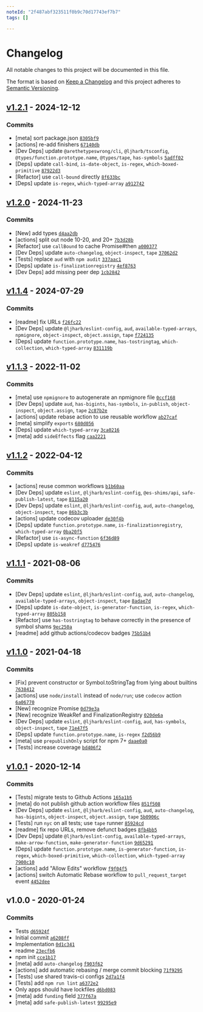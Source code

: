 ```yaml
---
noteId: "2f487abf323511f0b9c70d17743ef7b7"
tags: []

---
```


# Changelog

All notable changes to this project will be documented in this file.

The format is based on [Keep a Changelog](https://keepachangelog.com/en/1.0.0/)
and this project adheres to [Semantic Versioning](https://semver.org/spec/v2.0.0.html).

## [v1.2.1](https://github.com/inspect-js/which-builtin-type/compare/v1.2.0...v1.2.1) - 2024-12-12

### Commits

- [meta] sort package.json [`8305bf9`](https://github.com/inspect-js/which-builtin-type/commit/8305bf9a47674564c84dde5856829444ac59e379)
- [actions] re-add finishers [`67140db`](https://github.com/inspect-js/which-builtin-type/commit/67140dba99e8f204c6f1abce315711fae4239032)
- [Dev Deps] update `@arethetypeswrong/cli`, `@ljharb/tsconfig`, `@types/function.prototype.name`, `@types/tape`, `has-symbols` [`5adff02`](https://github.com/inspect-js/which-builtin-type/commit/5adff02870f00eafe144250b0ea2181f59b0d337)
- [Deps] update `call-bind`, `is-date-object`, `is-regex`, `which-boxed-primitive` [`87922d3`](https://github.com/inspect-js/which-builtin-type/commit/87922d3a0a21ee2b0991d9f3832123f5ff149eed)
- [Refactor] use `call-bound` directly [`8f633bc`](https://github.com/inspect-js/which-builtin-type/commit/8f633bc7587f481877f3965fdf0c74885753d824)
- [Deps] update `is-regex`, `which-typed-array` [`a912742`](https://github.com/inspect-js/which-builtin-type/commit/a9127421b702943a57927bf3e4d867cdc5862419)

## [v1.2.0](https://github.com/inspect-js/which-builtin-type/compare/v1.1.4...v1.2.0) - 2024-11-23

### Commits

- [New] add types [`d4aa2db`](https://github.com/inspect-js/which-builtin-type/commit/d4aa2db289a8d97c6917c0edb1edcb32001488a8)
- [actions] split out node 10-20, and 20+ [`7b3d28b`](https://github.com/inspect-js/which-builtin-type/commit/7b3d28bcb1258cdfd5a7df5606622351596fb442)
- [Refactor] use `callBound` to cache Promise#then [`a000377`](https://github.com/inspect-js/which-builtin-type/commit/a0003772dabdd5fd4b84c2ed8e139df008a437e8)
- [Dev Deps] update `auto-changelog`, `object-inspect`, `tape` [`37062d2`](https://github.com/inspect-js/which-builtin-type/commit/37062d280a8c36c1bd96b6cfbe053f10cf8d71b6)
- [Tests] replace `aud` with `npm audit` [`337aac1`](https://github.com/inspect-js/which-builtin-type/commit/337aac1d88fc63d935bd15a97926e9b0b462a735)
- [Deps] update `is-finalizationregistry` [`4ef8763`](https://github.com/inspect-js/which-builtin-type/commit/4ef8763a19709df7ad50d790bd2b724f531a65d9)
- [Dev Deps] add missing peer dep [`1cb2842`](https://github.com/inspect-js/which-builtin-type/commit/1cb28421438eb4ee8f0f284b535f1cfc6b9c9757)

## [v1.1.4](https://github.com/inspect-js/which-builtin-type/compare/v1.1.3...v1.1.4) - 2024-07-29

### Commits

- [readme] fix URLs [`f26fc22`](https://github.com/inspect-js/which-builtin-type/commit/f26fc2243220277874e36ace85f48f87ec8ab502)
- [Dev Deps] update `@ljharb/eslint-config`, `aud`, `available-typed-arrays`, `npmignore`, `object-inspect`, `object.assign`, `tape` [`f724135`](https://github.com/inspect-js/which-builtin-type/commit/f724135d44efd74ee067102c8c499566d73b849c)
- [Deps] update `function.prototype.name`, `has-tostringtag`, `which-collection`, `which-typed-array` [`831119b`](https://github.com/inspect-js/which-builtin-type/commit/831119b76ce79004c368deab141e8a9bd680950c)

## [v1.1.3](https://github.com/inspect-js/which-builtin-type/compare/v1.1.2...v1.1.3) - 2022-11-02

### Commits

- [meta] use `npmignore` to autogenerate an npmignore file [`0ccf168`](https://github.com/inspect-js/which-builtin-type/commit/0ccf168604ddaab1d40de8fde5140f5dca942c5b)
- [Dev Deps] update `aud`, `has-bigints`, `has-symbols`, `in-publish`, `object-inspect`, `object.assign`, `tape` [`2c87b2e`](https://github.com/inspect-js/which-builtin-type/commit/2c87b2ed58c397a26953dbe2cb2aae452e32ee21)
- [actions] update rebase action to use reusable workflow [`ab27caf`](https://github.com/inspect-js/which-builtin-type/commit/ab27caf0d6cd1fccc5738fda4cebee7bf47eca14)
- [meta] simplify `exports` [`680d056`](https://github.com/inspect-js/which-builtin-type/commit/680d05674f979c1a02ae7c6b9f885114e962324e)
- [Deps] update `which-typed-array` [`3ca0216`](https://github.com/inspect-js/which-builtin-type/commit/3ca02166585c6e7350fe0bc7518fccce269fc5ac)
- [meta] add `sideEffects` flag [`caa2221`](https://github.com/inspect-js/which-builtin-type/commit/caa22214c751674f1959944a0ece81b032141e3b)

## [v1.1.2](https://github.com/inspect-js/which-builtin-type/compare/v1.1.1...v1.1.2) - 2022-04-12

### Commits

- [actions] reuse common workflows [`b1b60aa`](https://github.com/inspect-js/which-builtin-type/commit/b1b60aa01b20f613a97b456c3062412f0aba67dd)
- [Dev Deps] update `eslint`, `@ljharb/eslint-config`, `@es-shims/api`, `safe-publish-latest`, `tape` [`8115a20`](https://github.com/inspect-js/which-builtin-type/commit/8115a20941ca702c1a927a0aea08ffa0b37821c0)
- [Dev Deps] update `eslint`, `@ljharb/eslint-config`, `aud`, `auto-changelog`, `object-inspect`, `tape` [`86b3c3b`](https://github.com/inspect-js/which-builtin-type/commit/86b3c3ba155a2a292a69d507be85ede12896163d)
- [actions] update codecov uploader [`de30f4b`](https://github.com/inspect-js/which-builtin-type/commit/de30f4bdd613b36a11270085974013c1e0025b74)
- [Deps] update `function.prototype.name`, `is-finalizationregistry`, `which-typed-array` [`0ba20f5`](https://github.com/inspect-js/which-builtin-type/commit/0ba20f53824455b2fcdd90027a64bc34f09bec6b)
- [Refactor] use `is-async-function` [`6f36d89`](https://github.com/inspect-js/which-builtin-type/commit/6f36d8942a158cc41f486ba9e29d08f75a6d1406)
- [Deps] update `is-weakref` [`d775476`](https://github.com/inspect-js/which-builtin-type/commit/d775476f5f0dccab56b13c839ce6ada377b67ca0)

## [v1.1.1](https://github.com/inspect-js/which-builtin-type/compare/v1.1.0...v1.1.1) - 2021-08-06

### Commits

- [Dev Deps] update `eslint`, `@ljharb/eslint-config`, `aud`, `auto-changelog`, `available-typed-arrays`, `object-inspect`, `tape` [`8adae7d`](https://github.com/inspect-js/which-builtin-type/commit/8adae7d7ba4a49309f87e990d9787589f8c978a1)
- [Deps] update `is-date-object`, `is-generator-function`, `is-regex`, `which-typed-array` [`805b158`](https://github.com/inspect-js/which-builtin-type/commit/805b158f86d258983868b45ceb4a3a9417fed08e)
- [Refactor] use `has-tostringtag` to behave correctly in the presence of symbol shams [`9ec250a`](https://github.com/inspect-js/which-builtin-type/commit/9ec250a652c6607053d63c3e662547cf36c8cb9b)
- [readme] add github actions/codecov badges [`75b51b4`](https://github.com/inspect-js/which-builtin-type/commit/75b51b4c96280a05014c97efba6b8291b18af5cb)

## [v1.1.0](https://github.com/inspect-js/which-builtin-type/compare/v1.0.1...v1.1.0) - 2021-04-18

### Commits

- [Fix] prevent constructor or Symbol.toStringTag from lying about builtins [`7638412`](https://github.com/inspect-js/which-builtin-type/commit/7638412d9b6cca9af3999b4bf45d3a630f84409e)
- [actions] use `node/install` instead of `node/run`; use `codecov` action [`6a06770`](https://github.com/inspect-js/which-builtin-type/commit/6a06770548aec6948ab0aaa28babc0423f0fe745)
- [New] recognize Promise [`0d79e3a`](https://github.com/inspect-js/which-builtin-type/commit/0d79e3a0916438e1c808f83d8928af29914de08a)
- [New] recognize WeakRef and FinalizationRegistry [`020de6a`](https://github.com/inspect-js/which-builtin-type/commit/020de6a84242e12a5cd956b74f4457a8d3cba6fb)
- [Dev Deps] update `eslint`, `@ljharb/eslint-config`, `aud`, `has-symbols`, `object-inspect`, `tape` [`71e47f5`](https://github.com/inspect-js/which-builtin-type/commit/71e47f50c534e2e37ba654bdc2851f9fb8b9f435)
- [Deps] update `function.prototype.name`, `is-regex` [`f2d56b9`](https://github.com/inspect-js/which-builtin-type/commit/f2d56b9ba12962f6432d869e14a73c43b0bfaeb0)
- [meta] use `prepublishOnly` script for npm 7+ [`daae0a0`](https://github.com/inspect-js/which-builtin-type/commit/daae0a018594cef507a0d5bc3304ec950db15925)
- [Tests] increase coverage [`bd406f2`](https://github.com/inspect-js/which-builtin-type/commit/bd406f212ac79af48c0ca11fb36c770fe106bf5f)

## [v1.0.1](https://github.com/inspect-js/which-builtin-type/compare/v1.0.0...v1.0.1) - 2020-12-14

### Commits

- [Tests] migrate tests to Github Actions [`165a1b5`](https://github.com/inspect-js/which-builtin-type/commit/165a1b5924c242db86749e9691bb310fce3e2b05)
- [meta] do not publish github action workflow files [`851f508`](https://github.com/inspect-js/which-builtin-type/commit/851f508ad644248621ca2d465ba440913e865d4e)
- [Dev Deps] update `eslint`, `@ljharb/eslint-config`, `aud`, `auto-changelog`, `has-bigints`, `object-inspect`, `object.assign`, `tape` [`5b0906c`](https://github.com/inspect-js/which-builtin-type/commit/5b0906cf115aa7b77073262a3fb34134c214c444)
- [Tests] run `nyc` on all tests; use `tape` runner [`85924cd`](https://github.com/inspect-js/which-builtin-type/commit/85924cd70d665f79fd8f1a439706412d7e8e6455)
- [readme] fix repo URLs, remove defunct badges [`8fb4bb5`](https://github.com/inspect-js/which-builtin-type/commit/8fb4bb51219e956916583ba9a34a9a2d0228716e)
- [Dev Deps] update `@ljharb/eslint-config`, `available-typed-arrays`, `make-arrow-function`, `make-generator-function` [`9d65291`](https://github.com/inspect-js/which-builtin-type/commit/9d652910fc84589669f9bfe7accc0272df911a0f)
- [Deps] update `function.prototype.name`, `is-generator-function`, `is-regex`, `which-boxed-primitive`, `which-collection`, `which-typed-array` [`7900c10`](https://github.com/inspect-js/which-builtin-type/commit/7900c10e8113fb9b087103f313bda71f4204a935)
- [actions] add "Allow Edits" workflow [`f9f04f5`](https://github.com/inspect-js/which-builtin-type/commit/f9f04f5999f564b921b9678792a3db8ad4268709)
- [actions] switch Automatic Rebase workflow to `pull_request_target` event [`4452dee`](https://github.com/inspect-js/which-builtin-type/commit/4452dee4fe2bc3cdb29470f25a184031b1c267ee)

## v1.0.0 - 2020-01-24

### Commits

- Tests [`d65924f`](https://github.com/inspect-js/which-builtin-type/commit/d65924fea79cd13609d3155b018f9db12f995b71)
- Initial commit [`a6208ff`](https://github.com/inspect-js/which-builtin-type/commit/a6208ff57dfbf9b6368adc5a22ca5d2db2c123e5)
- Implementation [`0d1c341`](https://github.com/inspect-js/which-builtin-type/commit/0d1c341b71de6b475db6f8cb430cace4be54c93b)
- readme [`23ecfb6`](https://github.com/inspect-js/which-builtin-type/commit/23ecfb6b5c5e30cbae73148f3d01adbb6229d064)
- npm init [`cce1b17`](https://github.com/inspect-js/which-builtin-type/commit/cce1b17caa4d56bae6980d898e8ad223da073fcc)
- [meta] add `auto-changelog` [`f903f62`](https://github.com/inspect-js/which-builtin-type/commit/f903f629cf70d725a2d0c1fd0e76112c39b88b70)
- [actions] add automatic rebasing / merge commit blocking [`71f9295`](https://github.com/inspect-js/which-builtin-type/commit/71f92950bdbcd1eb79d8ce8c3b7584bd4db45733)
- [Tests] use shared travis-ci configs [`2d7a1f4`](https://github.com/inspect-js/which-builtin-type/commit/2d7a1f4105de53def9b1652e53e900debb2a99a5)
- [Tests] add `npm run lint` [`a6372e2`](https://github.com/inspect-js/which-builtin-type/commit/a6372e203dbdb4ad42da15af7927cd21e0f94618)
- Only apps should have lockfiles [`d6bd083`](https://github.com/inspect-js/which-builtin-type/commit/d6bd083310cd713e6e1e3f16fcd35277194663e7)
- [meta] add `funding` field [`377f67a`](https://github.com/inspect-js/which-builtin-type/commit/377f67a24bef750dca957c8ccde62c3e8af6932b)
- [meta] add `safe-publish-latest` [`99295e9`](https://github.com/inspect-js/which-builtin-type/commit/99295e921f5cb898a62081b6719c30cf537f58f9)
